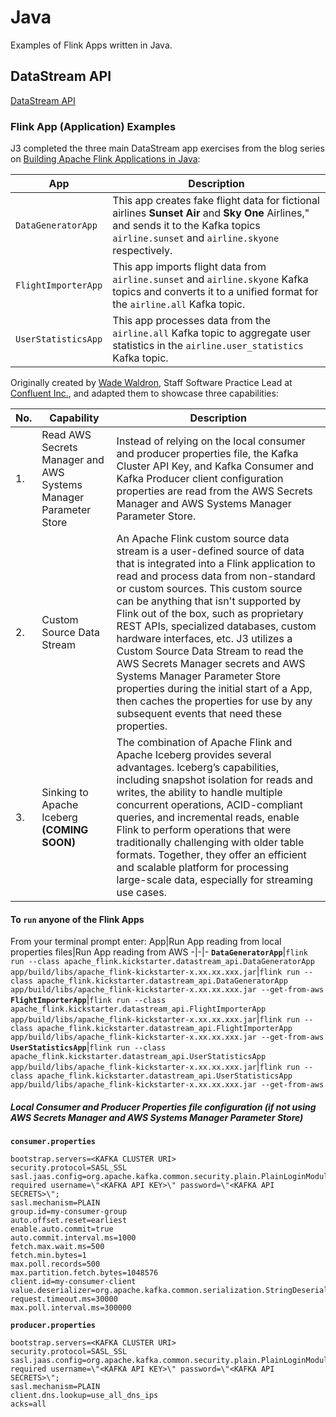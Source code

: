# Java
Examples of Flink Apps written in Java.

## DataStream API
[DataStream API](https://nightlies.apache.org/flink/flink-docs-master/docs/learn-flink/datastream_api/)

### Flink App (Application) Examples
J3 completed the three main DataStream app exercises from the blog series on [Building Apache Flink Applications in Java](https://developer.confluent.io/courses/flink-java/overview/):

App|Description
-|-
`DataGeneratorApp`|This app creates fake flight data for fictional airlines **Sunset Air** and **Sky One** Airlines," and sends it to the Kafka topics `airline.sunset` and `airline.skyone` respectively.
`FlightImporterApp`|This app imports flight data from `airline.sunset` and `airline.skyone` Kafka topics and converts it to a unified format for the `airline.all` Kafka topic.
`UserStatisticsApp`|This app processes data from the `airline.all` Kafka topic to aggregate user statistics in the `airline.user_statistics` Kafka topic.

 Originally created by [Wade Waldron](https://www.linkedin.com/in/wade-waldron/), Staff Software Practice Lead at [Confluent Inc.](https://www.confluent.io/), and adapted them to showcase three capabilities:

No.|Capability|Description
-|-|-
1.|Read AWS Secrets Manager and AWS Systems Manager Parameter Store|Instead of relying on the local consumer and producer properties file, the Kafka Cluster API Key, and Kafka Consumer and Kafka Producer client configuration properties are read from the AWS Secrets Manager and AWS Systems Manager Parameter Store.
2.|Custom Source Data Stream|An Apache Flink custom source data stream is a user-defined source of data that is integrated into a Flink application to read and process data from non-standard or custom sources. This custom source can be anything that isn't supported by Flink out of the box, such as proprietary REST APIs, specialized databases, custom hardware interfaces, etc. J3 utilizes a Custom Source Data Stream to read the AWS Secrets Manager secrets and AWS Systems Manager Parameter Store properties during the initial start of a App, then caches the properties for use by any subsequent events that need these properties.
3.|Sinking to Apache Iceberg **(COMING SOON)**|The combination of Apache Flink and Apache Iceberg provides several advantages. Iceberg’s capabilities, including snapshot isolation for reads and writes, the ability to handle multiple concurrent operations, ACID-compliant queries, and incremental reads, enable Flink to perform operations that were traditionally challenging with older table formats. Together, they offer an efficient and scalable platform for processing large-scale data, especially for streaming use cases.

#### To **`run`** anyone of the Flink Apps
From your terminal prompt enter:
App|Run App reading from local properties files|Run App reading from AWS
-|-|-
**`DataGeneratorApp`**|`flink run --class apache_flink.kickstarter.datastream_api.DataGeneratorApp app/build/libs/apache_flink-kickstarter-x.xx.xx.xxx.jar`|`flink run --class apache_flink.kickstarter.datastream_api.DataGeneratorApp app/build/libs/apache_flink-kickstarter-x.xx.xx.xxx.jar --get-from-aws`
**`FlightImporterApp`**|`flink run --class apache_flink.kickstarter.datastream_api.FlightImporterApp app/build/libs/apache_flink-kickstarter-x.xx.xx.xxx.jar`|`flink run --class apache_flink.kickstarter.datastream_api.FlightImporterApp app/build/libs/apache_flink-kickstarter-x.xx.xx.xxx.jar --get-from-aws`
**`UserStatisticsApp`**|`flink run --class apache_flink.kickstarter.datastream_api.UserStatisticsApp app/build/libs/apache_flink-kickstarter-x.xx.xx.xxx.jar`|`flink run --class apache_flink.kickstarter.datastream_api.UserStatisticsApp app/build/libs/apache_flink-kickstarter-x.xx.xx.xxx.jar --get-from-aws`

##### Local Consumer and Producer Properties file configuration (if not using AWS Secrets Manager and AWS Systems Manager Parameter Store)
**`consumer.properties`**
```
bootstrap.servers=<KAFKA CLUSTER URI>
security.protocol=SASL_SSL
sasl.jaas.config=org.apache.kafka.common.security.plain.PlainLoginModule required username=\"<KAFKA API KEY>\" password=\"<KAFKA API SECRETS>\";
sasl.mechanism=PLAIN
group.id=my-consumer-group
auto.offset.reset=earliest
enable.auto.commit=true
auto.commit.interval.ms=1000
fetch.max.wait.ms=500
fetch.min.bytes=1
max.poll.records=500
max.partition.fetch.bytes=1048576
client.id=my-consumer-client
value.deserializer=org.apache.kafka.common.serialization.StringDeserializer
request.timeout.ms=30000
max.poll.interval.ms=300000
```

**`producer.properties`**
```
bootstrap.servers=<KAFKA CLUSTER URI>
security.protocol=SASL_SSL
sasl.jaas.config=org.apache.kafka.common.security.plain.PlainLoginModule required username=\"<KAFKA API KEY>\" password=\"<KAFKA API SECRETS>\";
sasl.mechanism=PLAIN
client.dns.lookup=use_all_dns_ips
acks=all
```
